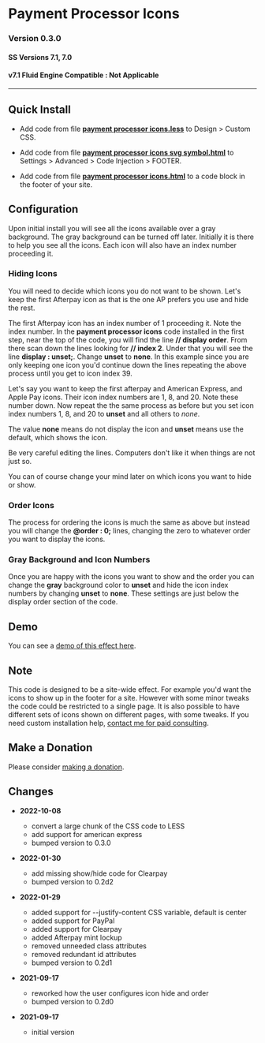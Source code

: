 # Payment Processor Icons

### Version 0.3.0

#### SS Versions 7.1, 7.0

#### v7.1 Fluid Engine Compatible : Not Applicable

---

## Quick Install

* Add code from file **[payment processor icons.less][1]** to Design >
  Custom CSS.
  
* Add code from file **[payment processor icons svg symbol.html][2]** to
  Settings > Advanced > Code Injection > FOOTER.
  
* Add code from file **[payment processor icons.html][3]** to a code block in
  the footer of your site.

## Configuration

Upon initial install you will see all the icons available over a gray
background. The gray background can be turned off later. Initially it is there
to help you see all the icons. Each icon will also have an index number
proceeding it.

### Hiding Icons

You will need to decide which icons you do not want to be shown. Let's keep the
first Afterpay icon as that is the one AP prefers you use and hide the rest.

The first Afterpay icon has an index number of 1 proceeding it. Note the index
number. In the **payment processor icons** code installed in the first step,
near the top of the code, you will find the line **// display order**. From
there scan down the lines looking for **// index 2**. Under that you will see
the line **display : unset;**. Change **unset** to **none**. In this example
since you are only keeping one icon you'd continue down the lines repeating the
above process until you get to icon index 39.

Let's say you want to keep the first afterpay and American Express, and Apple
Pay icons. Their icon index numbers are 1, 8, and 20. Note these number down.
Now repeat the the same process as before but you set icon index numbers 1, 8,
and 20 to **unset** and all others to *none*.

The value **none** means do not display the icon and **unset** means use the
default, which shows the icon.

Be very careful editing the lines. Computers don't like it when things are not
just so.

You can of course change your mind later on which icons you want to hide or
show.

### Order Icons

The process for ordering the icons is much the same as above but instead you
will change the **@order : 0;** lines, changing the zero to whatever order you
want to display the icons.

### Gray Background and Icon Numbers

Once you are happy with the icons you want to show and the order you can change
the **gray** background color to **unset** and hide the icon index numbers by
changing **unset** to **none**. These settings are just below the display order
section of the code.

## Demo

You can see a [demo of this effect here][4].

## Note

This code is designed to be a site-wide effect. For example you'd want the icons
to show up in the footer for a site. However with some minor tweaks the code
could be restricted to a single page. It is also possible to have different sets
of icons shown on different pages, with some tweaks. If you need custom
installation help, [contact me for paid consulting][5].

## Make a Donation

Please consider [making a donation][6].

## Changes

* **2022-10-08**

  * convert a large chunk of the CSS code to LESS
  * add support for american express
  * bumped version to 0.3.0
  
* **2022-01-30**

  * add missing show/hide code for Clearpay
  * bumped version to 0.2d2
  
* **2022-01-29**

  * added support for --justify-content CSS variable, default is center
  * added support for PayPal
  * added support for Clearpay
  * added Afterpay mint lockup
  * removed unneeded class attributes
  * removed redundant id attributes
  * bumped version to 0.2d1
  
* **2021-09-17**

  * reworked how the user configures icon hide and order
  * bumped version to 0.2d0
  
* **2021-09-17**

  * initial version

[1]: payment%20processor%20icons.less#L1
[2]: payment%20processor%20icons%20svg%20symbol.html#L1
[3]: payment%20processor%20icons.html#L1
[4]: https://toms-web-consulting-demos.squarespace.com/payment-processor-icons?password=twcdemos
[5]: http://www.tomsWeb.consulting/contact
[6]: https://github.com/tomsWebConsulting/twcsl#make-a-donation

